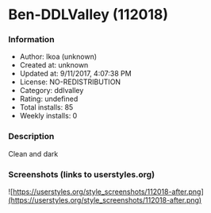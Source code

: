 # Ben-DDLValley (112018)

### Information
- Author: Ikoa (unknown)
- Created at: unknown
- Updated at: 9/11/2017, 4:07:38 PM
- License: NO-REDISTRIBUTION
- Category: ddlvalley
- Rating: undefined
- Total installs: 85
- Weekly installs: 0


### Description
Clean and dark


### Screenshots (links to userstyles.org)
![https://userstyles.org/style_screenshots/112018-after.png](https://userstyles.org/style_screenshots/112018-after.png)


